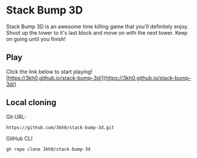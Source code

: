 # Stack Bump 3D

Stack Bump 3D is an awesome time killing game that you'll definitely enjoy. Shoot up the tower to it's last block and move on with the next tower. Keep on going until you finish!

## Play

Click the link below to start playing!<br>
[https://3kh0.github.io/stack-bump-3d/](https://3kh0.github.io/stack-bump-3d/)

## Local cloning
Git URL:
```
https://github.com/3kh0/stack-bump-3d.git
```
GitHub CLI
```
gh repo clone 3kh0/stack-bump-3d
```
